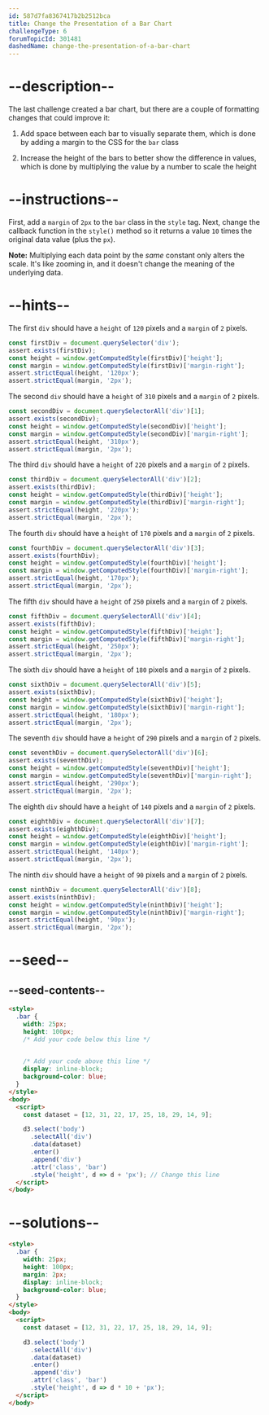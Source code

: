 ```yaml
---
id: 587d7fa8367417b2b2512bca
title: Change the Presentation of a Bar Chart
challengeType: 6
forumTopicId: 301481
dashedName: change-the-presentation-of-a-bar-chart
---
```


# --description--

The last challenge created a bar chart, but there are a couple of formatting changes that could improve it:

1. Add space between each bar to visually separate them, which is done by adding a margin to the CSS for the `bar` class

2. Increase the height of the bars to better show the difference in values, which is done by multiplying the value by a number to scale the height

# --instructions--

First, add a `margin` of `2px` to the `bar` class in the `style` tag. Next, change the callback function in the `style()` method so it returns a value `10` times the original data value (plus the `px`).

**Note:** Multiplying each data point by the _same_ constant only alters the scale. It's like zooming in, and it doesn't change the meaning of the underlying data.

# --hints--

The first `div` should have a `height` of `120` pixels and a `margin` of `2` pixels.

```js
const firstDiv = document.querySelector('div');
assert.exists(firstDiv); 
const height = window.getComputedStyle(firstDiv)['height'];
const margin = window.getComputedStyle(firstDiv)['margin-right'];
assert.strictEqual(height, '120px');
assert.strictEqual(margin, '2px');
```

The second `div` should have a `height` of `310` pixels and a `margin` of `2` pixels.

```js
const secondDiv = document.querySelectorAll('div')[1];
assert.exists(secondDiv); 
const height = window.getComputedStyle(secondDiv)['height'];
const margin = window.getComputedStyle(secondDiv)['margin-right'];
assert.strictEqual(height, '310px');
assert.strictEqual(margin, '2px');
```

The third `div` should have a `height` of `220` pixels and a `margin` of `2` pixels.

```js
const thirdDiv = document.querySelectorAll('div')[2];
assert.exists(thirdDiv); 
const height = window.getComputedStyle(thirdDiv)['height'];
const margin = window.getComputedStyle(thirdDiv)['margin-right'];
assert.strictEqual(height, '220px');
assert.strictEqual(margin, '2px');
```

The fourth `div` should have a `height` of `170` pixels and a `margin` of `2` pixels.

```js
const fourthDiv = document.querySelectorAll('div')[3];
assert.exists(fourthDiv); 
const height = window.getComputedStyle(fourthDiv)['height'];
const margin = window.getComputedStyle(fourthDiv)['margin-right'];
assert.strictEqual(height, '170px');
assert.strictEqual(margin, '2px');
```

The fifth `div` should have a `height` of `250` pixels and a `margin` of `2` pixels.

```js
const fifthDiv = document.querySelectorAll('div')[4];
assert.exists(fifthDiv); 
const height = window.getComputedStyle(fifthDiv)['height'];
const margin = window.getComputedStyle(fifthDiv)['margin-right'];
assert.strictEqual(height, '250px');
assert.strictEqual(margin, '2px');
```

The sixth `div` should have a `height` of `180` pixels and a `margin` of `2` pixels.

```js
const sixthDiv = document.querySelectorAll('div')[5];
assert.exists(sixthDiv); 
const height = window.getComputedStyle(sixthDiv)['height'];
const margin = window.getComputedStyle(sixthDiv)['margin-right'];
assert.strictEqual(height, '180px');
assert.strictEqual(margin, '2px');
```

The seventh `div` should have a `height` of `290` pixels and a `margin` of `2` pixels.

```js
const seventhDiv = document.querySelectorAll('div')[6];
assert.exists(seventhDiv); 
const height = window.getComputedStyle(seventhDiv)['height'];
const margin = window.getComputedStyle(seventhDiv)['margin-right'];
assert.strictEqual(height, '290px');
assert.strictEqual(margin, '2px');
```

The eighth `div` should have a `height` of `140` pixels and a `margin` of `2` pixels.

```js
const eighthDiv = document.querySelectorAll('div')[7];
assert.exists(eighthDiv); 
const height = window.getComputedStyle(eighthDiv)['height'];
const margin = window.getComputedStyle(eighthDiv)['margin-right'];
assert.strictEqual(height, '140px');
assert.strictEqual(margin, '2px');
```

The ninth `div` should have a `height` of `90` pixels and a `margin` of `2` pixels.

```js
const ninthDiv = document.querySelectorAll('div')[8];
assert.exists(ninthDiv); 
const height = window.getComputedStyle(ninthDiv)['height'];
const margin = window.getComputedStyle(ninthDiv)['margin-right'];
assert.strictEqual(height, '90px');
assert.strictEqual(margin, '2px');
```

# --seed--

## --seed-contents--

```html
<style>
  .bar {
    width: 25px;
    height: 100px;
    /* Add your code below this line */

    
    /* Add your code above this line */
    display: inline-block;
    background-color: blue;
  }
</style>
<body>
  <script>
    const dataset = [12, 31, 22, 17, 25, 18, 29, 14, 9];

    d3.select('body')
      .selectAll('div')
      .data(dataset)
      .enter()
      .append('div')
      .attr('class', 'bar')
      .style('height', d => d + 'px'); // Change this line
  </script>
</body>
```

# --solutions--

```html
<style>
  .bar {
    width: 25px;
    height: 100px;
    margin: 2px;
    display: inline-block;
    background-color: blue;
  }
</style>
<body>
  <script>
    const dataset = [12, 31, 22, 17, 25, 18, 29, 14, 9];

    d3.select('body')
      .selectAll('div')
      .data(dataset)
      .enter()
      .append('div')
      .attr('class', 'bar')
      .style('height', d => d * 10 + 'px');
  </script>
</body>
```
